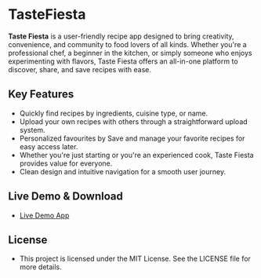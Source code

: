 # TasteFiesta


**Taste Fiesta** is a user-friendly recipe app designed to bring creativity, convenience, and community to food lovers of all kinds. Whether you're a professional chef, a beginner in the kitchen, or simply someone who enjoys experimenting with flavors, Taste Fiesta offers an all-in-one platform to discover, share, and save recipes with ease.

## Key Features

- Quickly find recipes by ingredients, cuisine type, or name.
- Upload your own recipes with others through a straightforward upload system.
- Personalized favourites by Save and manage your favorite recipes for easy access later.
- Whether you're just starting or you're an experienced cook, Taste Fiesta provides value for everyone.
- Clean design and intuitive navigation for a smooth user journey.

## Live Demo & Download

- [Live Demo App](https://drive.google.com/file/d/1DKxsQMZ7QLssfLAWirGpFW8tCCpfFvDo/view?usp=sharing)

## License

- This project is licensed under the MIT License. See the LICENSE file for more details.
